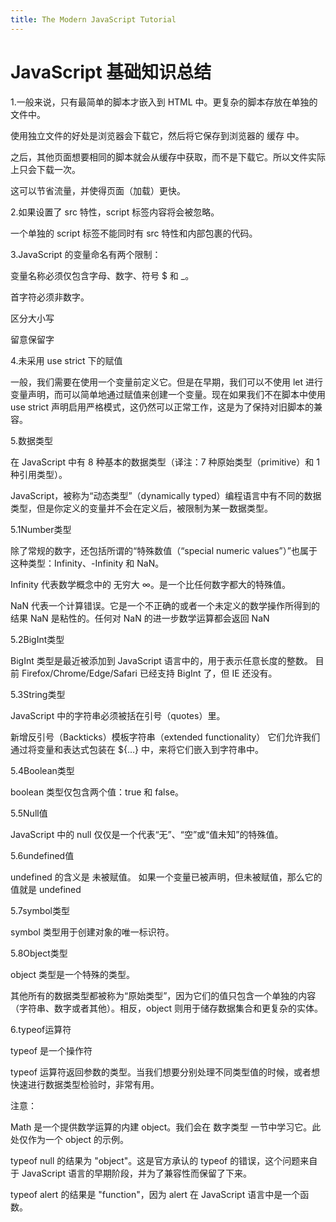 ```yaml
---
title: The Modern JavaScript Tutorial
---
```


# JavaScript 基础知识总结

1.一般来说，只有最简单的脚本才嵌入到 HTML 中。更复杂的脚本存放在单独的文件中。

使用独立文件的好处是浏览器会下载它，然后将它保存到浏览器的 缓存 中。

之后，其他页面想要相同的脚本就会从缓存中获取，而不是下载它。所以文件实际上只会下载一次。

这可以节省流量，并使得页面（加载）更快。

2.如果设置了 src 特性，script 标签内容将会被忽略。

一个单独的 script 标签不能同时有 src 特性和内部包裹的代码。
  
3.JavaScript 的变量命名有两个限制：

变量名称必须仅包含字母、数字、符号 $ 和 _。
  
首字符必须非数字。

区分大小写

留意保留字

4.未采用 use strict 下的赋值

一般，我们需要在使用一个变量前定义它。但是在早期，我们可以不使用 let 进行变量声明，而可以简单地通过赋值来创建一个变量。现在如果我们不在脚本中使用 use strict 声明启用严格模式，这仍然可以正常工作，这是为了保持对旧脚本的兼容。

5.数据类型

在 JavaScript 中有 8 种基本的数据类型（译注：7 种原始类型（primitive）和 1 种引用类型）。

JavaScript，被称为“动态类型”（dynamically typed）编程语言中有不同的数据类型，但是你定义的变量并不会在定义后，被限制为某一数据类型。

5.1Number类型

除了常规的数字，还包括所谓的“特殊数值（“special numeric values”）”也属于这种类型：Infinity、-Infinity 和 NaN。

Infinity 代表数学概念中的 无穷大 ∞。是一个比任何数字都大的特殊值。

NaN 代表一个计算错误。它是一个不正确的或者一个未定义的数学操作所得到的结果
NaN 是粘性的。任何对 NaN 的进一步数学运算都会返回 NaN

5.2BigInt类型

BigInt 类型是最近被添加到 JavaScript 语言中的，用于表示任意长度的整数。
目前 Firefox/Chrome/Edge/Safari 已经支持 BigInt 了，但 IE 还没有。

5.3String类型

JavaScript 中的字符串必须被括在引号（quotes）里。

新增反引号（Backticks）模板字符串（extended functionality）
它们允许我们通过将变量和表达式包装在 ${…} 中，来将它们嵌入到字符串中。

5.4Boolean类型

boolean 类型仅包含两个值：true 和 false。

5.5Null值

JavaScript 中的 null 仅仅是一个代表“无”、“空”或“值未知”的特殊值。

5.6undefined值

undefined 的含义是 未被赋值。
如果一个变量已被声明，但未被赋值，那么它的值就是 undefined

5.7symbol类型

symbol 类型用于创建对象的唯一标识符。

5.8Object类型

object 类型是一个特殊的类型。

其他所有的数据类型都被称为“原始类型”，因为它们的值只包含一个单独的内容（字符串、数字或者其他）。相反，object 则用于储存数据集合和更复杂的实体。

6.typeof运算符

typeof 是一个操作符

typeof 运算符返回参数的类型。当我们想要分别处理不同类型值的时候，或者想快速进行数据类型检验时，非常有用。

注意：

Math 是一个提供数学运算的内建 object。我们会在 数字类型 一节中学习它。此处仅作为一个 object 的示例。

typeof null 的结果为 "object"。这是官方承认的 typeof 的错误，这个问题来自于 JavaScript 语言的早期阶段，并为了兼容性而保留了下来。

typeof alert 的结果是 "function"，因为 alert 在 JavaScript 语言中是一个函数。
